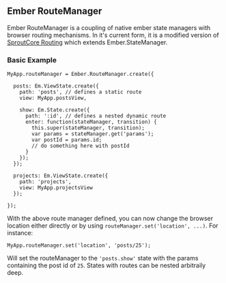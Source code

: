 ## Ember RouteManager

Ember RouteManager is a coupling of native ember state managers with browser routing mechanisms. In it's current form, it is a modified version of [SproutCore Routing](https://github.com/emberjs-addons/sproutcore-routing) which extends Ember.StateManager.

### Basic Example

```
MyApp.routeManager = Ember.RouteManager.create({

  posts: Em.ViewState.create({
    path: 'posts', // defines a static route
    view: MyApp.postsView,
    
    show: Em.State.create({
      path: ':id', // defines a nested dynamic route
      enter: function(stateManager, transition) {
        this.super(stateManager, transition);
        var params = stateManager.get('params');
        var postId = params.id;
        // do something here with postId
      }
    });
  });
  
  projects: Em.ViewState.create({
    path: 'projects',
    view: MyApp.projectsView
  });

});
```

With the above route manager defined, you can now change the browser location either directly or by using `routeManager.set('location', ...)`. For instance:

```
MyApp.routeManager.set('location', 'posts/25');
```

Will set the routeManager to the `'posts.show'` state with the params containing the post id of `25`. States with routes can be nested arbitraily deep.
